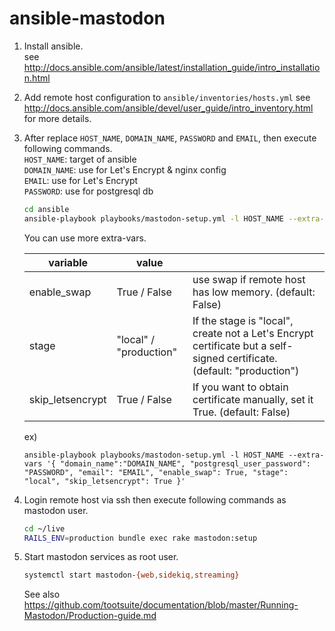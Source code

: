 # ansible-mastodon

1. Install ansible.  
   see http://docs.ansible.com/ansible/latest/installation_guide/intro_installation.html

1. Add remote host configuration to `ansible/inventories/hosts.yml`
   see http://docs.ansible.com/ansible/devel/user_guide/intro_inventory.html for more details.
1. After replace `HOST_NAME`, `DOMAIN_NAME`, `PASSWORD` and `EMAIL`, then execute following commands.  
    `HOST_NAME`: target of ansible  
    `DOMAIN_NAME`: use for Let's Encrypt & nginx config  
    `EMAIL`: use for Let's Encrypt  
    `PASSWORD`: use for postgresql db
   
    ```sh
    cd ansible
    ansible-playbook playbooks/mastodon-setup.yml -l HOST_NAME --extra-vars '{ "domain_name":"DOMAIN_NAME", "postgresql_user_password": "PASSWORD", "email": "EMAIL" }'
    ```

    You can use more extra-vars.
    
    | variable | value | |
    |---|---|---|
    | enable_swap | True / False | use swap if remote host has low memory.  (default: False) |
    | stage | "local" / "production" |  If the stage is "local", create not a Let's Encrypt certificate but a self-signed certificate.  (default: "production") |
    | skip_letsencrypt | True / False | If you want to obtain certificate manually, set it True.  (default: False) |
    
    ex) 
    ```
    ansible-playbook playbooks/mastodon-setup.yml -l HOST_NAME --extra-vars '{ "domain_name":"DOMAIN_NAME", "postgresql_user_password": "PASSWORD", "email": "EMAIL", "enable_swap": True, "stage": "local", "skip_letsencrypt": True }'
    ```
    
1. Login remote host via ssh then execute following commands as mastodon user.

    ```sh
    cd ~/live
    RAILS_ENV=production bundle exec rake mastodon:setup
    ```
1. Start mastodon services as root user.

    ```sh
    systemctl start mastodon-{web,sidekiq,streaming}
    ```

    See also https://github.com/tootsuite/documentation/blob/master/Running-Mastodon/Production-guide.md
